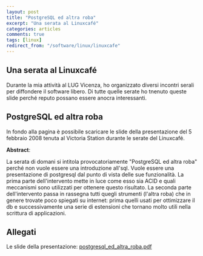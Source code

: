 ```yaml
---
layout: post
title: "PostgreSQL ed altra roba"
excerpt: "Una serata al Linuxcafé"
categories: articles
comments: true
tags: [linux]
redirect_from: "/software/linux/linuxcafe"
---
```


## Una serata al Linuxcafé

Durante la mia attività al LUG Vicenza, ho organizzato diversi incontri serali per diffondere il software libero. Di tutte quelle serate ho tnenuto queste slide perché reputo possano essere anocra interessanti.

## PostgreSQL ed altra roba

In fondo alla pagina è possibile scaricare le slide della presentazione del 5 febbraio 2008 tenuta al Victoria Station durante le serate del Linuxcafé.

**Abstract**:

La serata di domani si intitola provocatoriamente "PostgreSQL ed altra roba" perché non vuole essere una introduzione all'sql. Vuole essere una presentazione di postgresql dal punto di vista delle sue funzionalità. La prima parte dell'intervento mette in luce come esso sia ACID e quali meccanismi sono utilizzati per ottenere questo risultato. La seconda parte dell'intervento passa in rassegna tutti quegli strumenti (l'altra roba) che in genere trovate poco spiegati su internet: prima quelli usati per ottimizzare il db e successivamente una serie di estensioni che tornano molto utili nella scrittura di applicazioni.

## Allegati

Le slide della presentazione: [postgresql_ed_altra_roba.pdf](/assets/files/postgresql_e_altra_roba.pdf)
